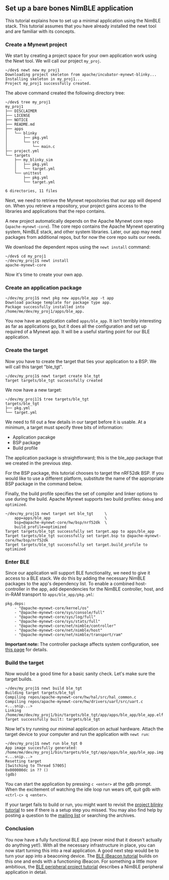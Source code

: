 ## Set up a bare bones NimBLE application

This tutorial explains how to set up a minimal application using the NimBLE
stack.  This tutorial assumes that you have already installed the newt tool and are familiar with its concepts.

### Create a Mynewt project

We start by creating a project space for your own application work using the
Newt tool.  We will call our project `my_proj`.

```
~/dev$ newt new my_proj1
Downloading project skeleton from apache/incubator-mynewt-blinky...
Installing skeleton in my_proj1...
Project my_proj1 successfully created.
```

The above command created the following directory tree:
```
~/dev$ tree my_proj1
my_proj1
├── DISCLAIMER
├── LICENSE
├── NOTICE
├── README.md
├── apps
│   └── blinky
│       ├── pkg.yml
│       └── src
│           └── main.c
├── project.yml
└── targets
    ├── my_blinky_sim
    │   ├── pkg.yml
    │   └── target.yml
    └── unittest
        ├── pkg.yml
        └── target.yml

6 directories, 11 files
```

Next, we need to retrieve the Mynewt repositories that our app will depend on.
When you retrieve a repository, your project gains access to the libraries and
applications that the repo contains.

A new project automatically depends on the Apache Mynewt core repo
(`apache-mynewt-core`).  The core repo contains the Apache Mynewt operating
system, NimBLE stack, and other system libraries.  Later, our app may need
packages from additional repos, but for now the core repo suits our needs.

We download the dependent repos using the `newt install` command:
```
~/dev$ cd my_proj1
~/dev/my_proj1$ newt install
apache-mynewt-core
```

Now it's time to create your own app.

### Create an application package

```no-highlight
~/dev/my_proj1$ newt pkg new apps/ble_app -t app
Download package template for package type app.
Package successfully installed into /home/me/dev/my_proj1/apps/ble_app.
```

You now have an application called `apps/ble_app`.  It isn't terribly
interesting as far as applications go, but it does all the configuration and
set up required of a Mynewt app.  It will be a useful starting point for our
BLE application.

### Create the target

Now you have to create the target that ties your application to a BSP.  We will
call this target "ble\_tgt".

```no-highlight
~/dev/my_proj1$ newt target create ble_tgt
Target targets/ble_tgt successfully created
```

We now have a new target:

```
~/dev/my_proj1]$ tree targets/ble_tgt
targets/ble_tgt
├── pkg.yml
└── target.yml
```

We need to fill out a few details in our target before it is usable.  At a
minimum, a target must specify three bits of information:

* Application pacakge
* BSP package
* Build profile

The application package is straightforward; this is the ble_app package that we
created in the previous step.

For the BSP package, this tutorial chooses to target the nRF52dk BSP.  If you
would like to use a different platform, substitute the name of the appropriate
BSP package in the command below.

Finally, the build profile specifies the set of compiler and linker options to
use during the build.  Apache Mynewt supports two build profiles: `debug` and
`optimized`.

```no-highlight
~/dev/my_proj1$ newt target set ble_tgt     \
    app=apps/ble_app                        \
    bsp=@apache-mynewt-core/hw/bsp/nrf52dk  \
    build_profile=optimized
Target targets/ble_tgt successfully set target.app to apps/ble_app
Target targets/ble_tgt successfully set target.bsp to @apache-mynewt-core/hw/bsp/nrf52dk
Target targets/ble_tgt successfully set target.build_profile to optimized
```

### Enter BLE

Since our application will support BLE functionality, we need to give it access
to a BLE stack.  We do this by adding the necessary NimBLE packages to the
app's dependency list.  To enable a combined host-controller in the app, add
dependencies for the NimBLE controller, host, and in-RAM transport to
`apps/ble_app/pkg.yml`:

```hl_lines="6 7 8"
pkg.deps:
    - "@apache-mynewt-core/kernel/os"
    - "@apache-mynewt-core/sys/console/full"
    - "@apache-mynewt-core/sys/log/full"
    - "@apache-mynewt-core/sys/stats/full"
    - "@apache-mynewt-core/net/nimble/controller"
    - "@apache-mynewt-core/net/nimble/host"
    - "@apache-mynewt-core/net/nimble/transport/ram"
```

**Important note:** The controller package affects system configuration, see
[this page](../../../network/ble/ble_setup/ble_lp_clock/) for details.

### Build the target

Now would be a good time for a basic sanity check.  Let's make sure the target builds.

```
~/dev/my_proj1$ newt build ble_tgt
Building target targets/ble_tgt
Compiling repos/apache-mynewt-core/hw/hal/src/hal_common.c
Compiling repos/apache-mynewt-core/hw/drivers/uart/src/uart.c
<...snip...>
Linking /home/me/dev/my_proj1/bin/targets/ble_tgt/app/apps/ble_app/ble_app.elf
Target successfully built: targets/ble_tgt
```

Now let's try running our minimal application on actual hardware.  Attach the target device to your computer and run the application with `newt run`:

```
~/dev/my_proj1$ newt run ble_tgt 0
App image succesfully generated: /home/me/dev/my_proj1/bin/targets/ble_tgt/app/apps/ble_app/ble_app.img
<...snip...>
Resetting target
[Switching to Thread 57005]
0x000000dc in ?? ()
(gdb)
```

You can start the application by pressing `c <enter>` at the gdb prompt.  When the excitement of watching the idle loop run wears off, quit gdb with `<ctrl-c> q <enter>`.

If your target fails to build or run, you might want to revisit the [project
blinky tutorial](../../../os/tutorials/blinky/) to see if there is a setup
step you missed.  You may also find help by posting a question to the [mailing
list](../../community.md) or searching the archives.

### Conclusion

You now have a fully functional BLE app (never mind that it doesn't actually do
anything yet!).  With all the necessary infrastructure in place, you can now
start turning this into a real application.  A good next step would be to turn
your app into a beaconing device.  The
[BLE iBeacon tutorial](../../../os/tutorials/ibeacon/) builds on this one and
ends with a functioning iBeacon.  For something a little more ambitious, the
[BLE peripheral project tutorial](../../../os/tutorials/bleprph/bleprph-intro/)
describes a NimBLE peripheral application in detail.
